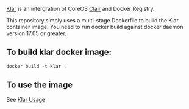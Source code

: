 
[Klar](https://github.com/optiopay/klar) is an intergration of CoreOS [Clair](https://github.com/coreos/clair) and Docker Registry.

This repository simply uses a multi-stage Dockerfile to build the Klar container image. You need to run docker build against docker daemon version 17.05 or greater. 

## To build klar docker image:

```
docker build -t klar .
```

## To use the image

See [Klar Usage](https://github.com/optiopay/klar#usage)

